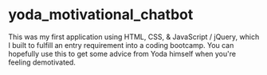 # yoda_motivational_chatbot
This was my first application using HTML, CSS, &amp; JavaScript / jQuery, which I built to fulfill an entry requirement into a coding bootcamp. You can hopefully use this to get some advice from Yoda himself when you're feeling demotivated.
